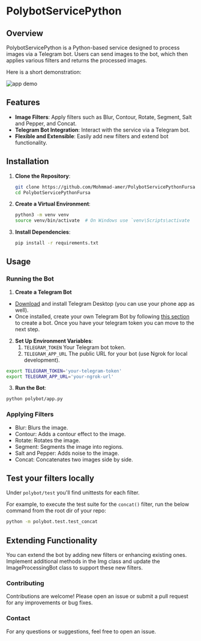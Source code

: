 # PolybotServicePython

## Overview

PolybotServicePython is a Python-based service designed to process images via a Telegram bot. Users can send images to the bot, which then applies various filters and returns the processed images.

Here is a short demonstration:

![app demo](.github/python_project_demo.gif)

## Features

- **Image Filters**: Apply filters such as Blur, Contour, Rotate, Segment, Salt and Pepper, and Concat.
- **Telegram Bot Integration**: Interact with the service via a Telegram bot.
- **Flexible and Extensible**: Easily add new filters and extend bot functionality.

## Installation

1. **Clone the Repository**:
   ```bash
   git clone https://github.com/Mohmmad-amer/PolybotServicePythonFursa.git
   cd PolybotServicePythonFursa
   ```
2. **Create a Virtual Environment**:

    ```bash
    python3 -m venv venv
    source venv/bin/activate  # On Windows use `venv\Scripts\activate
   ```
3. **Install Dependencies**:
    ```bash
    pip install -r requirements.txt 
   ```
## Usage
### Running the Bot
1. **Create a Telegram Bot**    
- <a href="https://desktop.telegram.org/" target="_blank">Download</a> and install Telegram Desktop (you can use your phone app as well).
- Once installed, create your own Telegram Bot by following <a href="https://core.telegram.org/bots/features#botfather">this section</a> to create a bot. Once you have your telegram token you can move to the next step.

2. **Set Up Environment Variables**:
    1. `TELEGRAM_TOKEN` Your Telegram bot token.
    2. `TELEGRAM_APP_URL` The public URL for your bot (use Ngrok for local development).
```bash
export TELEGRAM_TOKEN='your-telegram-token'
export TELEGRAM_APP_URL='your-ngrok-url'
```
3. **Run the Bot**:

```bash
python polybot/app.py
```
### Applying Filters
- Blur: Blurs the image.
- Contour: Adds a contour effect to the image.
- Rotate: Rotates the image.
- Segment: Segments the image into regions.
- Salt and Pepper: Adds noise to the image.
- Concat: Concatenates two images side by side.

## Test your filters locally

Under `polybot/test` you'll find unittests for each filter.

For example, to execute the test suite for the `concat()` filter, run the below command from the root dir of your repo:

```bash
python -m polybot.test.test_concat
```

## Extending Functionality
You can extend the bot by adding new filters or enhancing existing ones. Implement additional methods in the Img class and update the ImageProcessingBot class to support these new filters.

### Contributing
Contributions are welcome! Please open an issue or submit a pull request for any improvements or bug fixes.

### Contact
For any questions or suggestions, feel free to open an issue.

